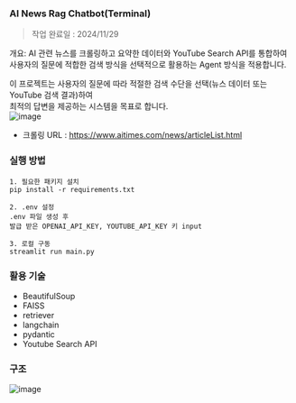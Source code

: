 ### AI News Rag Chatbot(Terminal)
> 작업 완료일 : 2024/11/29

개요: AI 관련 뉴스를 크롤링하고 요약한 데이터와 YouTube Search API를 통합하여  
사용자의 질문에 적합한 검색 방식을 선택적으로 활용하는 Agent 방식을 적용합니다.    

이 프로젝트는 사용자의 질문에 따라 적절한 검색 수단을 선택(뉴스 데이터 또는 YouTube 검색 결과)하여  
최적의 답변을 제공하는 시스템을 목표로 합니다.  
![image](https://github.com/user-attachments/assets/9f89cc92-797b-4769-9044-758a1c17b459)

- 크롤링 URL : https://www.aitimes.com/news/articleList.html  

### 실행 방법
```
1. 필요한 패키지 설치
pip install -r requirements.txt

2. .env 설정
.env 파일 생성 후 
발급 받은 OPENAI_API_KEY, YOUTUBE_API_KEY 키 input

3. 로컬 구동
streamlit run main.py
```

### 활용 기술
- BeautifulSoup
- FAISS
- retriever
- langchain
- pydantic
- Youtube Search API

### 구조
![image](https://github.com/user-attachments/assets/d2b46027-d123-420e-aba6-2430519b9500)

